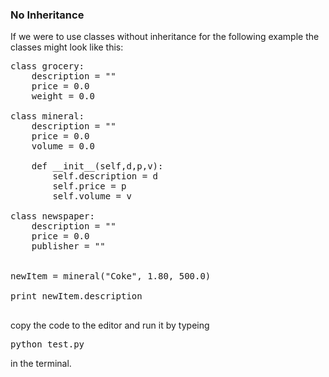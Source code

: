 ### No Inheritance
If we were to use classes without inheritance for the following example the classes might look like this:


<pre class="file" data-filename="test.py" data-target="replace">
class grocery:
    description = ""
    price = 0.0
    weight = 0.0
    
class mineral:
    description = ""
    price = 0.0
    volume = 0.0
    
    def __init__(self,d,p,v):
        self.description = d
        self.price = p
        self.volume = v
    
class newspaper:
    description = ""
    price = 0.0
    publisher = ""
    
    
newItem = mineral("Coke", 1.80, 500.0)

print newItem.description
    
</pre>


copy the code to the editor and run it by typeing 

<pre>
python test.py 
</pre>
in the terminal.
